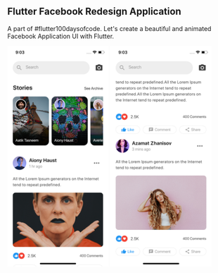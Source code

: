 ## Flutter Facebook Redesign Application

A part of #flutter100daysofcode. Let's create a beautiful and animated Facebook Application UI with Flutter.



<img src="assets/screenshot/one.png" height="500em"/>&nbsp;<img src="assets/screenshot/two.png" height="500em" />
